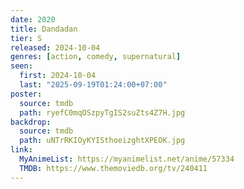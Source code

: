 ```yaml
---
date: 2020
title: Dandadan
tier: S
released: 2024-10-04
genres: [action, comedy, supernatural]
seen:
  first: 2024-10-04
  last: "2025-09-19T01:24:00+07:00"
poster:
  source: tmdb
  path: ryefC0mqOSzpyTgIS2suZts4Z7H.jpg
backdrop:
  source: tmdb
  path: uNTrRKIOyKYISthoeizghtXPEOK.jpg
link:
  MyAnimeList: https://myanimelist.net/anime/57334
  TMDB: https://www.themoviedb.org/tv/240411
---
```

